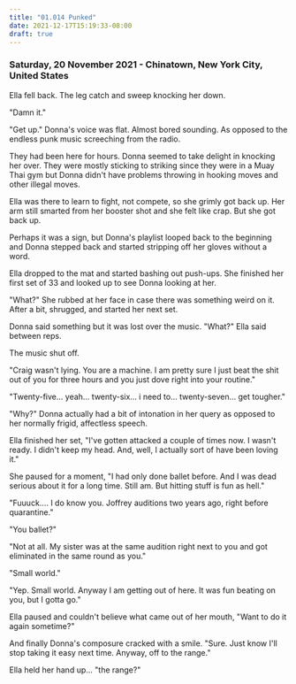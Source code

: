 ```yaml
---
title: "01.014 Punked"
date: 2021-12-17T15:19:33-08:00
draft: true
---
```

### Saturday, 20 November 2021 - Chinatown, New York City, United States

Ella fell back. The leg catch and sweep knocking her down.

"Damn it."

"Get up." Donna's voice was flat. Almost bored sounding. As opposed to the endless punk music screeching from the radio. 

They had been here for hours.  Donna seemed to take delight in knocking her over.  They were mostly sticking to striking since they were in a Muay Thai gym but Donna didn't have problems throwing in hooking moves and other illegal moves. 

Ella was there to learn to fight, not compete, so she grimly got back up. Her arm still smarted from her booster shot and she felt like crap. But she got back up. 

Perhaps it was a sign, but Donna's playlist looped back to the beginning and Donna stepped back and started stripping off her gloves without a word. 

Ella dropped to the mat and started bashing out push-ups. She finished her first set of 33 and looked up to see Donna looking at her. 

"What?" She rubbed at her face in case there was something weird on it. After a bit, shrugged, and started her next set. 

Donna said something but it was lost over the music. "What?" Ella said between reps. 

The music shut off. 

"Craig wasn't lying. You are a machine. I am pretty sure I just beat the shit out of you for three hours and you just dove right into your routine."

"Twenty-five… yeah… twenty-six… i need to… twenty-seven… get tougher."

"Why?" Donna actually had a bit of intonation in her query as opposed to her normally frigid, affectless speech. 

Ella finished her set, "I've gotten attacked a couple of times now. I wasn't ready. I didn't keep my head. And, well, I actually sort of have been loving it."

She paused for a moment, "I had only done ballet before. And I was dead serious about it for a long time. Still am. But hitting stuff is fun as hell."

"Fuuuck…. I do know you.  Joffrey auditions two years ago, right before quarantine."

"You ballet?" 

"Not at all. My sister was at the same audition right next to you and got eliminated in the same round as you." 

"Small world."

"Yep. Small world. Anyway I am getting out of here. It was fun beating on you, but I gotta go."

Ella paused and couldn't believe what came out of her mouth, "Want to do it again sometime?"

And finally Donna's composure cracked with a smile. "Sure. Just know I'll stop taking it easy next time. Anyway, off to the range."

Ella held her hand up... "the range?"

